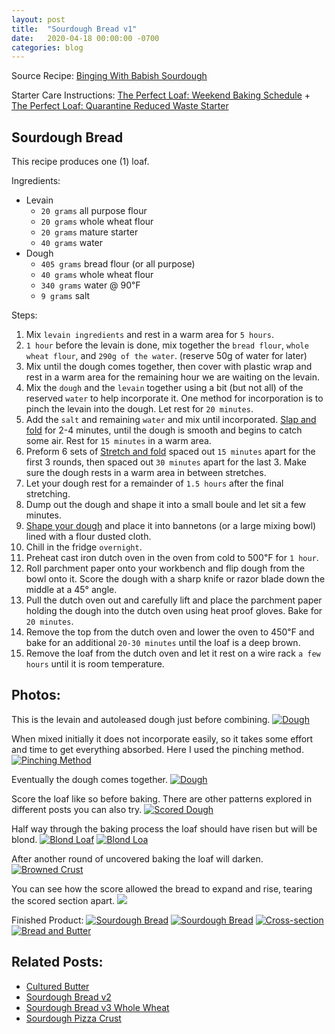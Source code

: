 ```yaml
---
layout: post
title:  "Sourdough Bread v1"
date:   2020-04-18 00:00:00 -0700
categories: blog
---
```


Source Recipe: [Binging With Babish Sourdough](https://basicswithbabish.co/basicsepisodes/sourdough-bread)

Starter Care Instructions: [The Perfect Loaf: Weekend Baking Schedule](https://www.theperfectloaf.com/weekend-baking-schedule/) + 
[The Perfect Loaf: Quarantine Reduced Waste Starter](https://www.theperfectloaf.com/keeping-a-smaller-sourdough-starter-to-reduce-waste/)

Sourdough Bread
-
This recipe produces one (1) loaf.  

Ingredients:
- Levain
    - `20 grams` all purpose flour
    - `20 grams` whole wheat flour
    - `20 grams` mature starter 
    - `40 grams` water 
- Dough
    - `405 grams` bread flour (or all purpose)
    - `40 grams` whole wheat flour 
    - `340 grams` water @ 90℉
    - `9 grams` salt
    
    
Steps:
1. Mix `levain ingredients` and rest in a warm area for `5 hours`.
2. `1 hour` before the levain is done, mix together the `bread flour`, `whole wheat flour`, and `290g of the water`. (reserve 50g of water for later)
3. Mix until the dough comes together, then cover with plastic wrap and rest in a warm area for the remaining hour
we are waiting on the levain. 
4. Mix the `dough` and the `levain` together using a bit (but not all) of the reserved `water` to help incorporate it. One
method for incorporation is to pinch the levain into the dough. Let rest for `20 minutes`.
5. Add the `salt` and remaining `water` and mix until incorporated. [Slap and fold](https://youtu.be/bSYdABrPrtM?t=717) 
for 2-4 minutes, until the dough is smooth and begins to catch some air. Rest for `15 minutes` in a warm area.
6. Preform 6 sets of [Stretch and fold](https://youtu.be/bSYdABrPrtM?t=811) spaced out `15 minutes` apart for the 
first 3 rounds, then spaced out `30 minutes` apart for the last 3. Make sure the dough rests in a warm area in between
stretches.
7. Let your dough rest for a remainder of `1.5 hours` after the final stretching. 
8. Dump out the dough and shape it into a small boule and let sit a few minutes.
9. [Shape your dough](https://youtu.be/bSYdABrPrtM?t=938) and place it into bannetons (or a large mixing bowl)
lined with a flour dusted cloth.
10. Chill in the fridge `overnight`.
11. Preheat cast iron dutch oven in the oven from cold to 500℉ for `1 hour`. 
12. Roll parchment paper onto your workbench and flip dough from the bowl onto it. Score the dough with a sharp knife or 
razor blade down the middle at a 45° angle.
13. Pull the dutch oven out and carefully lift and place the parchment paper holding the dough into the dutch oven using 
heat proof gloves. Bake for `20 minutes`.
14. Remove the top from the dutch oven and lower the oven to 450℉ and bake for an additional `20-30 minutes` until the loaf is
a deep brown.
15. Remove the loaf from the dutch oven and let it rest on a wire rack `a few hours` until it is room temperature.


Photos:
- 

This is the levain and autoleased dough just before combining. 
<a data-flickr-embed="true" href="https://www.flickr.com/photos/188265593@N07/49852804837/in/dateposted-public/" title="Dough"><img src="https://live.staticflickr.com/65535/49852804837_da2e897673_c.jpg" alt="Dough"></a><script async src="//embedr.flickr.com/assets/client-code.js" charset="utf-8"></script>

When mixed initially it does not incorporate easily, so it takes some effort and time to get everything absorbed. Here I used the pinching method. 
<a data-flickr-embed="true" href="https://www.flickr.com/photos/188265593@N07/49851969073/in/dateposted-public/" title="Pinching Method"><img src="https://live.staticflickr.com/65535/49851969073_ed2c517902_c.jpg" alt="Pinching Method"></a><script async src="//embedr.flickr.com/assets/client-code.js" charset="utf-8"></script>

Eventually the dough comes together.
<a data-flickr-embed="true" href="https://www.flickr.com/photos/188265593@N07/49851969008/in/dateposted-public/" title="Dough"><img src="https://live.staticflickr.com/65535/49851969008_3951470778_c.jpg"  alt="Dough"></a><script async src="//embedr.flickr.com/assets/client-code.js" charset="utf-8"></script>

Score the loaf like so before baking. There are other patterns explored in different posts you can also try. 
<a data-flickr-embed="true" href="https://www.flickr.com/photos/188265593@N07/49851970093/in/dateposted-public/" title="Scored Dough"><img src="https://live.staticflickr.com/65535/49851970093_d3394016ae_c.jpg" alt="Scored Dough"></a><script async src="//embedr.flickr.com/assets/client-code.js" charset="utf-8"></script>

Half way through the baking process the loaf should have risen but will be blond.
<a data-flickr-embed="true" href="https://www.flickr.com/photos/188265593@N07/49851970198/in/dateposted-public/" title="Blond Loaf"><img src="https://live.staticflickr.com/65535/49851970198_c3287032c6_c.jpg" alt="Blond Loaf"></a><script async src="//embedr.flickr.com/assets/client-code.js" charset="utf-8"></script>
<a data-flickr-embed="true" href="https://www.flickr.com/photos/188265593@N07/49851969963/in/dateposted-public/" title="Blond Loa"><img src="https://live.staticflickr.com/65535/49851969963_00fe12ed7e_c.jpg" alt="Blond Loa"></a><script async src="//embedr.flickr.com/assets/client-code.js" charset="utf-8"></script>

After another round of uncovered baking the loaf will darken.
<a data-flickr-embed="true" href="https://www.flickr.com/photos/188265593@N07/49852507186/in/dateposted-public/" title="Browned Crust"><img src="https://live.staticflickr.com/65535/49852507186_7c8429ea19_c.jpg" alt="Browned Crust"></a><script async src="//embedr.flickr.com/assets/client-code.js" charset="utf-8"></script>

You can see how the score allowed the bread to expand and rise, tearing the scored section apart.
<a data-flickr-embed="true" href="https://www.flickr.com/photos/188265593@N07/49852506756/in/dateposted-public/" title="Score"><img src="https://live.staticflickr.com/65535/49852506756_f7787552de_c.jpg" lt="Score"></a><script async src="//embedr.flickr.com/assets/client-code.js" charset="utf-8"></script>

Finished Product:
<a data-flickr-embed="true" href="https://www.flickr.com/photos/188265593@N07/49880508253/in/datetaken/" title="Sourdough Bread"><img src="https://live.staticflickr.com/65535/49880508253_ff175f065b_c.jpg" alt="Sourdough Bread"></a><script async src="//embedr.flickr.com/assets/client-code.js" charset="utf-8"></script>
<a data-flickr-embed="true" href="https://www.flickr.com/photos/188265593@N07/49881032991/in/datetaken/" title="Sourdough Bread"><img src="https://live.staticflickr.com/65535/49881032991_2ac346b46a_c.jpg" alt="Sourdough Bread"></a><script async src="//embedr.flickr.com/assets/client-code.js" charset="utf-8"></script>
<a data-flickr-embed="true" href="https://www.flickr.com/photos/188265593@N07/49880508148/in/datetaken/" title="Cross-section"><img src="https://live.staticflickr.com/65535/49880508148_b4d37cf36f_c.jpg" alt="Cross-section"></a><script async src="//embedr.flickr.com/assets/client-code.js" charset="utf-8"></script>
<a data-flickr-embed="true" href="https://www.flickr.com/photos/188265593@N07/49881034651/in/datetaken/" title="Bread and Butter"><img src="https://live.staticflickr.com/65535/49881034651_9c32f88b1f_c.jpg" alt="Bread and Butter"></a><script async src="//embedr.flickr.com/assets/client-code.js" charset="utf-8"></script>


Related Posts:
-
- [Cultured Butter](/blog/2020/04/19/Cultured-Butter.html)
- [Sourdough Bread v2](/blog/2020/04/25/Sourdogh-Bread-v2.html)
- [Sourdough Bread v3 Whole Wheat](/blog/2020/05/09/Sourdough-Bread-v3-Whole-Wheat.html)
- [Sourdough Pizza Crust](/blog/2020/05/17/Sourdough-Pizza-Crust.html)